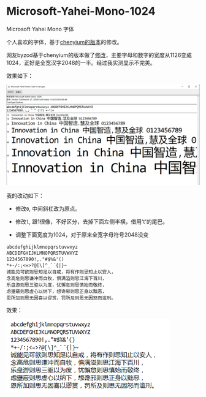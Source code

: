 # Microsoft-Yahei-Mono-1024
Microsoft Yahei Mono 字体

个人喜欢的字体，基于[chenyium的版本](https://github.com/chenyium/Microsoft-Yahei-Mono)的修改。

网友byzod基于chenyium的版本做了[修改](https://github.com/byzod/Microsoft-Yahei-Consolas)，主要字母和数字的宽度从1126变成1024，正好是全宽汉字2048的一半。经过我实测显示不完美。

效果如下：

![image-20240328101032598](./img/README.assets/image-20240328101032598.png)



我的改动如下：

- 修改`0`, 中间斜杠改为原点。

- 修改`l`, 跟1很像，不好区分，去掉下面左侧半横，借用't'的尾巴。

- 调整下面宽度为1024，对于原来全宽字母符号2048没变

````
abcdefghijklmnopqrstuvwxyz
ABCDEFGHIJKLMNOPQRSTUVWXYZ
1234567890!,."#$%&'()
*+-/:;<=>?@[\]^_`´{|}~
诚能见可欲则思知足以自戒，将有作则思知止以安人，
念高危则思谦冲而自牧，惧满溢则思江海下百川，
乐盘游则思三驱以为度，忧懈怠则思慎始而敬终，
虑壅蔽则思虚心以纳下，想谗邪则思正身以黜恶，
恩所加则思无因喜以谬赏，罚所及则思无因怒而滥刑。
````

效果：

![image-20240328103043947](./img/README.assets/image-20240328103043947.png)

